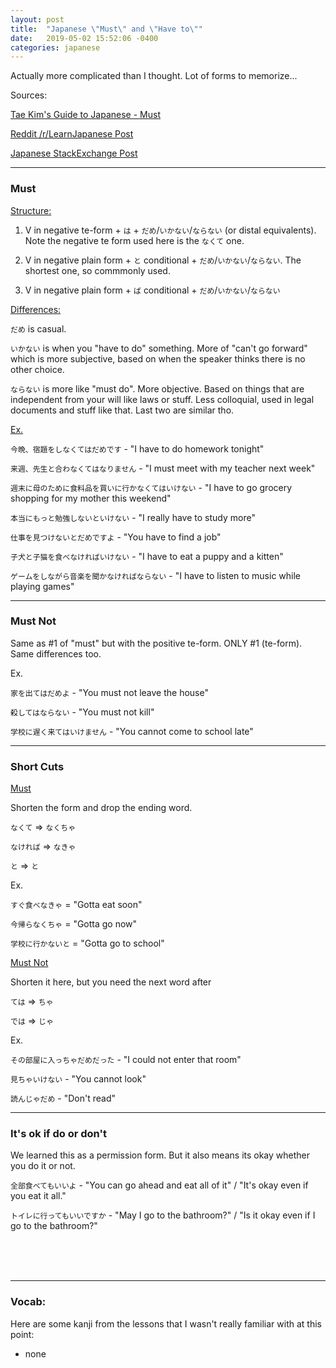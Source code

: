 ```yaml
---
layout: post
title:  "Japanese \"Must\" and \"Have to\""
date:   2019-05-02 15:52:06 -0400
categories: japanese
---
```


Actually more complicated than I thought. Lot of forms to memorize...

Sources:

<a href="http://www.guidetojapanese.org/learn/grammar/must" target="_blank">Tae Kim's Guide to Japanese - Must</a>

<a href="https://old.reddit.com/r/LearnJapanese/comments/9gwwhv/whats_the_difference_between_%E3%81%97%E3%81%AA%E3%81%91%E3%82%8C%E3%81%B0%E3%81%AA%E3%82%89%E3%81%AA%E3%81%84_and/" target="_blank">Reddit /r/LearnJapanese Post</a>

<a href="https://japanese.stackexchange.com/questions/2500/must-do-%EF%BD%9E%E3%81%AA%E3%81%91%E3%82%8C%E3%81%B0%E3%81%AA%E3%82%89%E3%81%AA%E3%81%84-vs-%EF%BD%9E%E3%81%AA%E3%81%8F%E3%81%A6%E3%81%AF%E3%81%84%E3%81%91%E3%81%AA%E3%81%84/2519#2519" target="_blank">Japanese StackExchange Post</a>

<hr />
<h3>Must</h3>

<u>Structure: </u> 

1. V in negative te-form + `は` + `だめ`/`いかない`/`ならない` (or distal equivalents). Note the negative te form used here is the `なくて` one.

2. V in negative plain form + `と` conditional + `だめ`/`いかない`/`ならない`. The shortest one, so commmonly used.

3. V in negative plain form + `ば` conditional + `だめ`/`いかない`/`ならない`

<u>Differences: </u> 

`だめ` is casual. 

`いかない` is when you "have to do" something. More of "can't go forward" which is more subjective, based on when the speaker thinks there is no other choice. 

`ならない` is more like "must do". More objective. Based on things that are independent from your will like laws or stuff. Less colloquial, used in legal documents and stuff like that. Last two are similar tho.

<u>Ex. </u>

`今晩、宿題をしなくてはだめです` - "I have to do homework tonight"

`来週、先生と合わなくてはなりません` - "I must meet with my teacher next week"

`週末に母のために食料品を買いに行かなくてはいけない` - "I have to go grocery shopping for my mother this weekend"

`本当にもっと勉強しないといけない` - "I really have to study more"

`仕事を見つけないとだめですよ` - "You have to find a job"

`子犬と子猫を食べなければいけない` - "I have to eat a puppy and a kitten"

`ゲームをしながら音楽を聞かなければならない` - "I have to listen to music while playing games"

<hr />
<h3>Must Not</h3>

Same as #1 of "must" but with the positive te-form. ONLY #1 (te-form). Same differences too.

Ex.

`家を出てはだめよ` - "You must not leave the house"

`殺してはならない` - "You must not kill"

`学校に遅く来てはいけません` - "You cannot come to school late"

<hr />
<h3>Short Cuts</h3>

<u>Must</u>

Shorten the form and drop the ending word.

`なくて` => `なくちゃ`

`なければ` => `なきゃ`

`と` => `と`

Ex.

`すぐ食べなきゃ` = "Gotta eat soon"

`今帰らなくちゃ` = "Gotta go now"

`学校に行かないと` = "Gotta go to school"

<u>Must Not</u>

Shorten it here, but you need the next word after

`ては` => `ちゃ`

`では` => `じゃ`

Ex.

`その部屋に入っちゃだめだった` - "I could not enter that room"

`見ちゃいけない` - "You cannot look"

`読んじゃだめ` - "Don't read"

<hr />
<h3>It's ok if do or don't</h3>

We learned this as a permission form. But it also means its okay whether you do it or not.

`全部食べてもいいよ` - "You can go ahead and eat all of it" / "It's okay even if you eat it all."

`トイレに行ってもいいですか` - "May I go to the bathroom?" / "Is it okay even if I go to the bathroom?"

<br />
<br />
<br />

<hr />
<h3>Vocab:</h3>

Here are some kanji from the lessons that I wasn't really familiar with at this point:

- none

